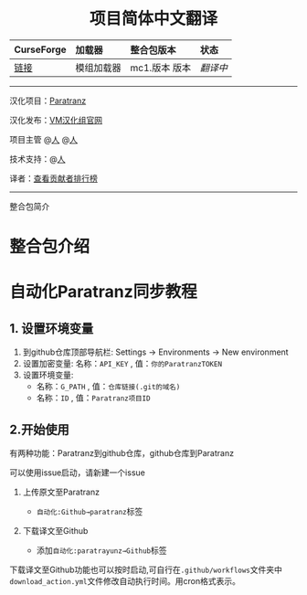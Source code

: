 <div align="center"> 
   <h1>项目简体中文翻译</h1>
</a>
</div>

CurseForge|加载器|整合包版本|状态
:-|:-|:-|:-
[链接](原链接)|模组加载器|mc1.版本 版本|*翻译中*|

---

汉化项目：[Paratranz](https://paratranz.cn/projects/项目)

汉化发布：[VM汉化组官网](https://beta.vmct-cn.top/modpacks/项目)

项目主管 @[人](https://github.com/人) @[人](https://github.com/人)

技术支持：@[人](https://github.com/人)

译者：[查看贡献者排行榜](https://paratranz.cn/projects/项目/leaderboard)


---
整合包简介

# 整合包介绍



# 自动化Paratranz同步教程
## 1. 设置环境变量

1. 到github仓库顶部导航栏: Settings -> Environments -> New environment
2. 设置加密变量: 名称：`API_KEY` , 值：`你的ParatranzTOKEN`
3. 设置环境变量: 
    - 名称：`G_PATH` , 值：`仓库链接(.git的域名)`
    - 名称：`ID` , 值：`Paratranz项目ID`

## 2.开始使用
有两种功能：Paratranz到github仓库，github仓库到Paratranz

可以使用issue启动，请新建一个issue

1. 上传原文至Paratranz
   - `自动化:Github→paratranz`标签

2. 下载译文至Github
   - 添加`自动化:paratrayunz→Github`标签


下载译文至Github功能也可以按时启动,可自行在`.github/workflows`文件夹中`download_action.yml`文件修改自动执行时间。用cron格式表示。